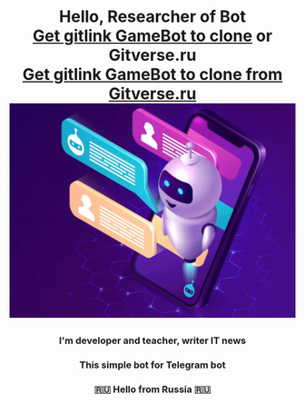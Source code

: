 <h1 align="center">Hello, Researcher of Bot <br><a href="https://github.com/yibibyte/GameBot.git" target="_blank">Get gitlink GameBot to clone</a> or Gitverse.ru <br><a href="[https://github.com/yibibyte/GameBot.git](https://gitverse.ru/sc/iluser/GameBot.git)" target="_blank">Get gitlink GameBot to clone from Gitverse.ru</a> 
<!-- <img src="bot.jpg" width="256" height="256" "/></h1>
<br><img src="icon_bot.gif" alt="Telegram Бот"> -->
<br><img src="icon_bot.gif">
<!-- ![ScreenShot](icon_bot.gif) -->
<h3 align="center">I'm developer and teacher, writer IT news </h3>
<h3 align="center">This simple bot for Telegram bot</h3>
<h3 align="center">🇷🇺 Hello from Russia 🇷🇺</h3>

